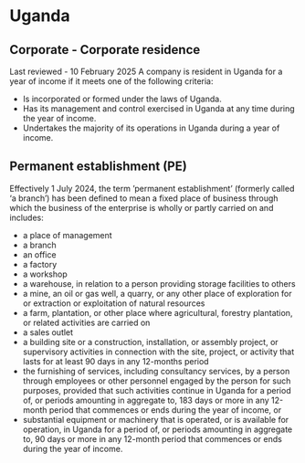 # Uganda
## Corporate - Corporate residence
Last reviewed - 10 February 2025
A company is resident in Uganda for a year of income if it meets one of the following criteria:
  * Is incorporated or formed under the laws of Uganda.
  * Has its management and control exercised in Uganda at any time during the year of income.
  * Undertakes the majority of its operations in Uganda during a year of income.


## Permanent establishment (PE)
Effectively 1 July 2024, the term ’permanent establishment’ (formerly called ‘a branch’) has been defined to mean a fixed place of business through which the business of the enterprise is wholly or partly carried on and includes: 
  * a place of management
  * a branch
  * an office
  * a factory
  * a workshop
  * a warehouse, in relation to a person providing storage facilities to others
  * a mine, an oil or gas well, a quarry, or any other place of exploration for or extraction or exploitation of natural resources
  * a farm, plantation, or other place where agricultural, forestry plantation, or related activities are carried on
  * a sales outlet
  * a building site or a construction, installation, or assembly project, or supervisory activities in connection with the site, project, or activity that lasts for at least 90 days in any 12-months period
  * the furnishing of services, including consultancy services, by a person through employees or other personnel engaged by the person for such purposes, provided that such activities continue in Uganda for a period of, or periods amounting in aggregate to, 183 days or more in any 12-month period that commences or ends during the year of income, or
  * substantial equipment or machinery that is operated, or is available for operation, in Uganda for a period of, or periods amounting in aggregate to, 90 days or more in any 12-month period that commences or ends during the year of income.


